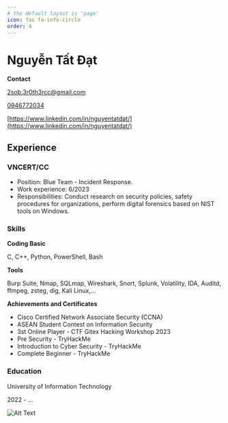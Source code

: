 ```yaml
---
# the default layout is 'page'
icon: fas fa-info-circle
order: 4
---
```


# Nguyễn Tất Đạt

**Contact**

<i class="fa fa-envelope"></i> [2sob.3r0th3rcc@gmail.com](mailto:2sob.3r0th3rcc@gmail.com)

<i class="fa fa-phone"></i> [0946772034](tel:+84946772034)

<i class="fa fa-linkedin"></i> [https://www.linkedin.com/in/nguyentatdat/](https://www.linkedin.com/in/nguyentatdat/)


## Experience

### **VNCERT/CC**
- Position: Blue Team - Incident Response.
- Work experience: 6/2023
- Responsibilities: Conduct research on security policies, safety procedures for organizations, perform digital forensics based on NIST tools on Windows.

### **Skills**

**Coding Basic**

C, C++, Python, PowerShell, Bash

**Tools**

Burp Suite, Nmap, SQLmap, Wireshark, Snort, Splunk, Volatility, IDA, Auditd, ffmpeg, zsteg, dig, Kali Linux,...

**Achievements and Certificates**
- Cisco Certified Network Associate Security (CCNA)
- ASEAN Student Contest on Information Security
- 3st Online Player - CTF Gitex Hacking Workshop 2023
- Pre Security - TryHackMe
- Introduction to Cyber Security - TryHackMe
- Complete Beginner - TryHackMe

### **Education**

University of Information Technology

2022 - ... 

<script src="https://tryhackme.com/badge/1551862"></script>



 
![Alt Text](https://media.giphy.com/media/yBvndlpq8aCvS/giphy.gif)



